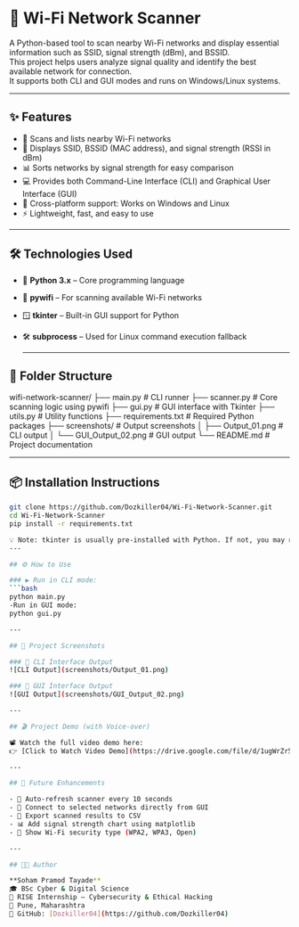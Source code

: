 # 📶 Wi-Fi Network Scanner

A Python-based tool to scan nearby Wi-Fi networks and display essential information such as SSID, signal strength (dBm), and BSSID.  
This project helps users analyze signal quality and identify the best available network for connection.  
It supports both CLI and GUI modes and runs on Windows/Linux systems.

---

## ✨ Features

- 📡 Scans and lists nearby Wi-Fi networks
- 📶 Displays SSID, BSSID (MAC address), and signal strength (RSSI in dBm)
- 📊 Sorts networks by signal strength for easy comparison
- 💻 Provides both Command-Line Interface (CLI) and Graphical User Interface (GUI)
- 🧩 Cross-platform support: Works on Windows and Linux
- ⚡ Lightweight, fast, and easy to use

---

## 🛠️ Technologies Used

- 🐍 **Python 3.x** – Core programming language
- 📶 **pywifi** – For scanning available Wi-Fi networks
- 🪟 **tkinter** – Built-in GUI support for Python
- 🛠️ **subprocess** – Used for Linux command execution fallback

  ---

## 📁 Folder Structure
wifi-network-scanner/
├── main.py # CLI runner
├── scanner.py # Core scanning logic using pywifi
├── gui.py # GUI interface with Tkinter
├── utils.py # Utility functions
├── requirements.txt # Required Python packages
├── screenshots/ # Output screenshots
│ ├── Output_01.png # CLI output
│ └── GUI_Output_02.png # GUI output
└── README.md # Project documentation

---

## 📦 Installation Instructions

```bash
git clone https://github.com/Dozkiller04/Wi-Fi-Network-Scanner.git
cd Wi-Fi-Network-Scanner
pip install -r requirements.txt

💡 Note: tkinter is usually pre-installed with Python. If not, you may need to install it manually.
---

## ⚙️ How to Use

### ▶️ Run in CLI mode:
```bash
python main.py
-Run in GUI mode:
python gui.py

---

## 📸 Project Screenshots

### 🔹 CLI Interface Output
![CLI Output](screenshots/Output_01.png)

### 🔹 GUI Interface Output
![GUI Output](screenshots/GUI_Output_02.png)

---

## 🎬 Project Demo (with Voice-over)

📽️ Watch the full video demo here:  
👉 [Click to Watch Video Demo](https://drive.google.com/file/d/1ugWrZr5Hl_Sy-oab5A3zvt5uaHNzHNUs/view?usp=drive_link)

---

## 🚀 Future Enhancements

- 🔄 Auto-refresh scanner every 10 seconds  
- 📶 Connect to selected networks directly from GUI  
- 📄 Export scanned results to CSV  
- 📊 Add signal strength chart using matplotlib  
- 🔐 Show Wi-Fi security type (WPA2, WPA3, Open)

---

## 👨‍💻 Author

**Soham Pramod Tayade**  
🎓 BSc Cyber & Digital Science  
🏢 RISE Internship – Cybersecurity & Ethical Hacking  
📍 Pune, Maharashtra  
🔗 GitHub: [Dozkiller04](https://github.com/Dozkiller04)


